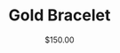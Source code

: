 ---
name: Gold Bracelet
title: Gold Bracelet
subtitle: $150.00
price: 150.00
slug:  gold-bracelet
sku:  GB
layout: default
modal-id: 6
img: silver_cuff.png
thumbnail: silver_cuff.png
category: bracelet
description: What a lovely gold bracelet!
---